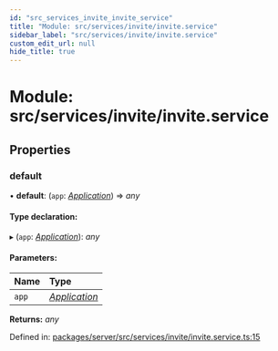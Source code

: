 ```yaml
---
id: "src_services_invite_invite_service"
title: "Module: src/services/invite/invite.service"
sidebar_label: "src/services/invite/invite.service"
custom_edit_url: null
hide_title: true
---
```


# Module: src/services/invite/invite.service

## Properties

### default

• **default**: (`app`: [*Application*](src_declarations.md#application)) => *any*

#### Type declaration:

▸ (`app`: [*Application*](src_declarations.md#application)): *any*

#### Parameters:

Name | Type |
:------ | :------ |
`app` | [*Application*](src_declarations.md#application) |

**Returns:** *any*

Defined in: [packages/server/src/services/invite/invite.service.ts:15](https://github.com/xr3ngine/xr3ngine/blob/66a84a950/packages/server/src/services/invite/invite.service.ts#L15)
